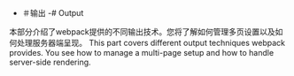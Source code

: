  - ＃输出
-# Output

本部分介绍了webpack提供的不同输出技术。您将了解如何管理多页设置以及如何处理服务器端呈现。
This part covers different output techniques webpack provides. You see how to manage a multi-page setup and how to handle server-side rendering.


